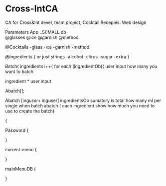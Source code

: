# Cross-IntCA
CA for Cross&amp;Int devel, team project, Cocktail Recepies. Web design

Parameters App
..S0MALL db  
@glasses 
@ice
@garnish
@method


@Cocktails
-glass
-ice
-garnish
-method


@ingredients
{   or just strings 
-alcohol 
-citrus
-sugar
-extra
} 

Batch{ 
ingredients i++{
for each (ingredientOb){
user input how many you want to batch

ingredient * user input

Abatch[];


Abatch [ing*user+ ing*user]
ingredientsOb sumatory is total how many ml per single when batch
abatch ( each ingredient show how much you need to use to create the batch)

{

Password {

}

current-menu {

}

mainMenuDB {

}
